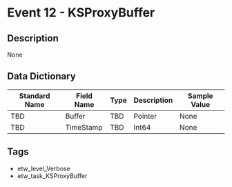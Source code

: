 # Event 12 - KSProxyBuffer

## Description
None

## Data Dictionary
|Standard Name|Field Name|Type|Description|Sample Value|
|---|---|---|---|---|
|TBD|Buffer|TBD|Pointer|None|None|
|TBD|TimeStamp|TBD|Int64|None|None|

## Tags
* etw_level_Verbose
* etw_task_KSProxyBuffer
